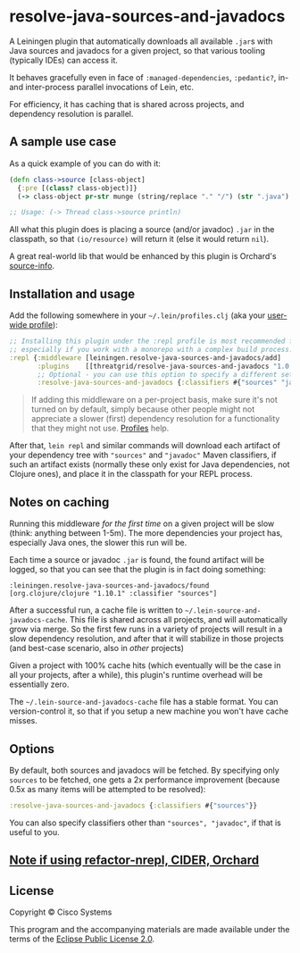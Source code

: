 # resolve-java-sources-and-javadocs

A Leiningen plugin that automatically downloads all available `.jar`s with Java sources and javadocs for a given project, so that various tooling (typically IDEs) can access it.

It behaves gracefully even in face of `:managed-dependencies`, `:pedantic?`,  in- and inter-process parallel invocations of Lein, etc.

For efficiency, it has caching that is shared across projects, and dependency resolution is parallel.

## A sample use case

As a quick example of you can do with it: 

```clj
(defn class->source [class-object]
  {:pre [(class? class-object)]}
  (-> class-object pr-str munge (string/replace "." "/") (str ".java") (io/resource) slurp))

;; Usage: (-> Thread class->source println)
```

All what this plugin does is placing a source (and/or javadoc) `.jar` in the classpath, so that `(io/resource)` will return it (else it would return `nil`).

A great real-world lib that would be enhanced by this plugin is Orchard's [source-info](https://github.com/clojure-emacs/orchard/blob/f8a85feb613501be0896c3683c8ff7b0bd404061/src/orchard/java/parser.clj#L290).

## Installation and usage

Add the following somewhere in your `~/.lein/profiles.clj` (aka your [user-wide profile](https://github.com/technomancy/leiningen/blob/0f456829a8b21335aa86390f3ee3d0dcc68410d6/doc/PROFILES.md#declaring-profiles)):

```clj
;; Installing this plugin under the :repl profile is most recommended for best performance,
;; especially if you work with a monorepo with a complex build process.  
:repl {:middleware [leiningen.resolve-java-sources-and-javadocs/add]
       :plugins    [[threatgrid/resolve-java-sources-and-javadocs "1.0.0"]]
       ;; Optional - you can use this option to specify a different set (e.g. a smaller set like #{"sources"} is more performant)
       :resolve-java-sources-and-javadocs {:classifiers #{"sources" "javadoc"}}}

```

> If adding this middleware on a per-project basis, make sure it's not turned on by default, simply because other people might not appreciate a slower (first) dependency resolution for a functionality that they might not use. [Profiles](https://github.com/technomancy/leiningen/blob/master/doc/PROFILES.md) help.  

After that, `lein repl` and similar commands will download each artifact of your dependency tree with `"sources"` and `"javadoc"` Maven classifiers, if such an artifact exists (normally these only exist for Java dependencies, not Clojure ones), and place it in the classpath for your REPL process. 

## Notes on caching

Running this middleware _for the first time_ on a given project will be slow (think: anything between 1-5m). The more dependencies your project has, especially Java ones, the slower this run will be.

Each time a source or javadoc `.jar` is found, the found artifact will be logged, so that you can see that the plugin is in fact doing something:

```
:leiningen.resolve-java-sources-and-javadocs/found [org.clojure/clojure "1.10.1" :classifier "sources"]
```

After a successful run, a cache file is written to `~/.lein-source-and-javadocs-cache`. This file is shared across all projects, and will automatically grow via merge. So the first few runs in a variety of projects will result in a slow dependency resolution, and after that it will stabilize in those projects (and best-case scenario, also in _other_ projects)

Given a project with 100% cache hits (which eventually will be the case in all your projects, after a while), this plugin's runtime overhead will be essentially zero.

The `~/.lein-source-and-javadocs-cache` file has a stable format. You can version-control it, so that if you setup a new machine you won't have cache misses.

## Options

By default, both sources and javadocs will be fetched. By specifying only `sources` to be fetched, one gets a 2x performance improvement (because 0.5x as many items will be attempted to be resolved):

```clj
:resolve-java-sources-and-javadocs {:classifiers #{"sources"}}
```

You can also specify classifiers other than `"sources", "javadoc"`, if that is useful to you.

## [Note if using refactor-nrepl, CIDER, Orchard](https://github.com/clojure-emacs/refactor-nrepl/issues/290) 

## License

Copyright © Cisco Systems

This program and the accompanying materials are made available under the terms of the [Eclipse Public License 2.0](https://www.eclipse.org/legal/epl-2.0).
